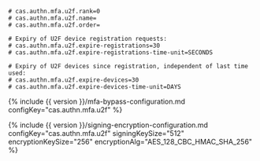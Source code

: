 ```properties
# cas.authn.mfa.u2f.rank=0
# cas.authn.mfa.u2f.name=
# cas.authn.mfa.u2f.order=

# Expiry of U2F device registration requests:
# cas.authn.mfa.u2f.expire-registrations=30
# cas.authn.mfa.u2f.expire-registrations-time-unit=SECONDS

# Expiry of U2F devices since registration, independent of last time used:
# cas.authn.mfa.u2f.expire-devices=30
# cas.authn.mfa.u2f.expire-devices-time-unit=DAYS
```

{% include {{ version }}/mfa-bypass-configuration.md configKey="cas.authn.mfa.u2f" %}

{% include {{ version }}/signing-encryption-configuration.md configKey="cas.authn.mfa.u2f" signingKeySize="512" encryptionKeySize="256" encryptionAlg="AES_128_CBC_HMAC_SHA_256" %}
